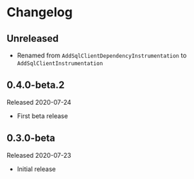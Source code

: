 # Changelog

## Unreleased

* Renamed from `AddSqlClientDependencyInstrumentation` to `AddSqlClientInstrumentation`


## 0.4.0-beta.2

Released 2020-07-24

* First beta release

## 0.3.0-beta

Released 2020-07-23

* Initial release
